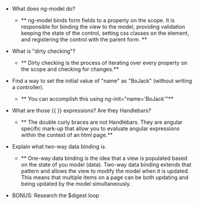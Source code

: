 * What does ng-model do?
  * ** ng-model binds form fields to a property on the scope. It is responsible for binding the view to the model, providing validation keeping the state of the control, setting css classes on the element, and registering the control with the parent form. **


* What is "dirty checking"?
  * ** Dirty checking is the process of iterating over every property on the scope and checking for changes.**


* Find a way to set the initial value of "name" as "BoJack" (without writing a controller).
  * ** You can accomplish this using ng-init="name='BoJack'"**


* What are those {{ }} expressions? Are they Handlebars?
  * ** The double curly braces are not Handlebars. They are angular specific mark-up that allow you to evaluate angular expressions within the context of an html page.**


* Explain what two-way data binding is.
  * ** One-way data binding is the idea that a view is populated based on the state of you model (data). Two-way data binding extends that pattern and allows the view to modify the model when it is updated. This means that multiple items on a page can be both updating and being updated by the model simultaneously.

* BONUS: Research the $digest loop
